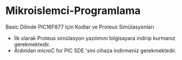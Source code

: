 # Mikroislemci-Programlama
 Basic Dilinde PIC16F877 Için Kodlar ve  Proteus Simülasyonları
 - İlk olarak Proteus simülasyon yazılımını bilgisayara indirip kurmanız gerekmektedir.
 - Ardından microC for PIC SDE 'sini cihaza indirmeniz gerekmektedir.
